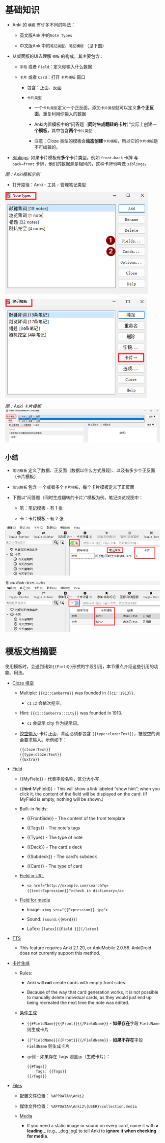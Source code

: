 # 基础知识

- Anki 的 `模板` 有许多不同的叫法：

  - 英文版Anki中的`Note Types`

  - 中文版Anki中的`笔记类型`、`笔记模板` （见下图）

- 从桌面版的UI去理解 `模板` 的构成，其主要包含：

  - `字段` 或者 `Field`：定义你输入什么数据

  - `卡片` 或者 `Card`：打开 `卡片模板` 窗口

    - 包含：正面、反面

    - `卡片类型`

      - 一个`卡片类型`定义一个正反面，添加`卡片类型`就可以定义**多个正反面**，重复利用你输入的数据

      - Anki内置模板中的“问答题（**同时生成翻转的卡片**）”实际上创建**一个模板**，其中包含**两个**`卡片类型`

      - 注意：Cloze 类型的模板会**动态创建**`卡片模板`，所以它的`卡片模板`是不可编辑的。

- [Siblings](https://docs.ankiweb.net/studying.html#siblings-and-burying): 如果卡片模板有**多个**卡片类型，例如 `front→back` 卡牌 与 `back→front` 卡牌，他们的数据源是相同的，这种卡牌也叫做 `siblings`。

*图：Anki模板示例*

- 打开路径：Anki - 工具 - 管理笔记类型

![](pics/note_types.png)

![](pics/note_types_cn.png)

*图：Anki 卡片模板*
![](pics/anki_card.png)

## 小结

* `笔记模板` 定义了数据、正反面（数据以什么方式展现）、以及有多少个正反面（卡片模板）

* `笔记模板` 包含 一个或者多个`卡片模板`，每个卡片模板定义了正反面

* 下图以“问答题（同时生成翻转的卡片）”模板为例，笔记浏览视图中：

  * 笔：笔记模板 - 有 1 张

  * 卡：卡片模板 - 有 2 张

![](pics/anki_browse_note.png)

![](pics/anki_browse_card.png)

# 模板文档摘要

使用模板时，会遇到诸如`{{Field}}`形式的字段引用，本节重点介绍这些引用的功能、用法。

- [Cloze 填空](https://docs.ankiweb.net/editing.html#cloze-deletion)

  - Multiple: `{{c2::Canberra}}` was founded in `{{c1::1913}}`.

    - `c1` `c2` 会依次挖空。

  - Hint: `{{c1::Canberra::city}}` was founded in 1913.

    - `c1` 会显示 city 作为提示词。

  - [挖空输入](https://docs.ankiweb.net/templates/fields.html#checking-your-answer):  卡片正面、背面必须都包含 `{{type:cloze:Text}}`，被挖空的词会要求输入。示例如下：

    ```
    {{cloze:Text}}
    {{type:cloze:Text}}
    {{Extra}} 
    ```

- [Field](https://docs.ankiweb.net/templates/fields.html)

  - {{MyField}} - 代表字段名称，区分大小写

  - {{**hint**:MyField}} - This will show a link labeled “show hint”; when you click it, the content of the field will be displayed on the card. (If MyField is empty, nothing will be shown.)

  - Built-in fields:

    - {{FrontSide}} - The content of the front template

    - {{Tags}} - The note's tags

    - {{Type}} - The type of note

    - {{Deck}} - The card's deck

    - {{Subdeck}} - The card's subdeck

    - {{Card}} - The type of card

  - [Field in URL](https://docs.ankiweb.net/templates/fields.html#html-stripping)

    - `<a href="http://example.com/search?q={{text:Expression}}">check in dictionary</a>`

  - [Field for media](https://docs.ankiweb.net/templates/fields.html#media--latex)

    - Image: `<img src="{{Expression}}.jpg">`

    - Sound: `[sound:{{Word}}]`

    - LaTex: `[latex]{{Field 1}}[/latex]`

- [TTS](https://docs.ankiweb.net/templates/fields.html#text-to-speech)

  - This feature requires Anki 2.1.20, or AnkiMobile 2.0.56. AnkiDroid does not currently support this method.

- [卡片生成](https://docs.ankiweb.net/templates/generation.html)

  - Rules:

    - Anki will **not** create cards with empty front sides.

    - Because of the way that card generation works, it is not possible to manually delete individual cards, as they would just end up being recreated the next time the note was edited.

  - [条件生成](https://docs.ankiweb.net/templates/generation.html#conditional-replacement)

    - `{{#FieldName}}{{Front}}{{/FieldName}}` - **如果存在**字段 `FieldName` 则生成卡片

    - `{{^FieldName}}{{Front}}{{/FieldName}}` - **如果不存在**字段 `FieldName` 则生成卡片

    - 示例 - 如果存在 Tags 则显示（生成卡片）：

      ```
      {{#Tags}}
          Tags: {{Tags}}
      {{/Tags}}
      ```

- [Files](https://docs.ankiweb.net/files.html)

  - 配置文件位置： `%APPDATA%\Anki2`

  - 媒体文件位置： `%APPDATA%\Anki2\{USER}\collection.media`

  - [Media](https://docs.ankiweb.net/media.html)

    - If you need a static image or sound on every card, name it with **a leading \_** (e.g., \_dog.jpg) to tell Anki to **ignore it when checking for media**.